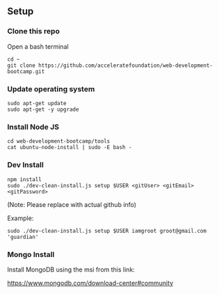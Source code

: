 ## Setup

### Clone this repo
Open a bash terminal

```
cd ~
git clone https://github.com/acceleratefoundation/web-development-bootcamp.git
```

### Update operating system
```
sudo apt-get update
sudo apt-get -y upgrade
```

### Install Node JS
```
cd web-development-bootcamp/tools
cat ubuntu-node-install | sudo -E bash -
```

### Dev Install

```
npm install
sudo ./dev-clean-install.js setup $USER <gitUser> <gitEmail> <gitPassword>
```

(Note: Please replace with actual github info)

Example:

```
sudo ./dev-clean-install.js setup $USER iamgroot groot@gmail.com 'guardian' 
```

### Mongo Install

Install MongoDB using the msi from this link:

https://www.mongodb.com/download-center#community
